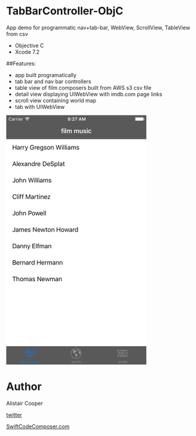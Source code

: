 # TabBarController-ObjC
App demo for programmatic nav+tab-bar, WebView, ScrollView, TableView from csv

- Objective C
- Xcode 7.2

##Features:
+ app built programatically
+ tab bar and nav bar controllers
+ table view of film composers built from AWS s3 csv file
+ detail view displaying UIWebView with imdb.com page links 
+ scroll view containing world map
+ tab with UIWebView 

![Alt text](/TabBarSS.png?raw=true "")

# Author
Alistair Cooper

[twitter](https://www.twitter.com/swiftcomposer.com)

[SwiftCodeComposer.com](https://www.swiftcodecomposer.com)
